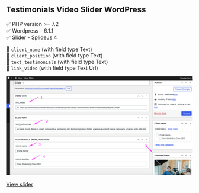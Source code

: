 ## Testimonials Video Slider WordPress

:white_check_mark: PHP version >= 7.2    
:white_check_mark: Wordpress - 6.1.1   
:white_check_mark: Slider - [SplideJs 4](https://splidejs.com/)    

[^1]:The plugin must be installed in the WordPress directory `/wp-content/plugins/`.
[^2]:In the plugin directory, create a folder `custom-testimonials-slider` and place the plugin files in it.
[^3]:It should be like this: `/wp-content/plugins/custom-testimonials-slider/`.


[^note]:Additionally, you need to install a plugin *Advanced Custom Fields* and create the following fields:

:small_blue_diamond: `client_name` (with field type Text)    
:small_orange_diamond: `client_position` (with field type Text)    
:small_blue_diamond: `text_testimonials` (with field type Text)    
:small_orange_diamond: `link_video` (with field type Text Url)    

[^note]:In the Testimonials menu of the admin panel, you need to create slides and fill out these fields.

![Screenshort](/img/screen_slider.png)

[^note]:To display a picture of a slide, you need to add a thumbnail of the post.

[View slider](https://nastmobile.com/web-test/slider-example/)

